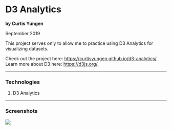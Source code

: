 # D3 Analytics
**by Curtis Yungen**

September 2019

This project serves only to allow me to practice using D3 Analytics for visualizing datasets. 

Check out the project here: https://curtisyungen.github.io/d3-analytics/. <br/>
Learn more about D3 here: https://d3js.org/.

<hr/>

### Technologies
1) D3 Analytics

<hr/>

### Screenshots

![](./src/images/screenshot1.png)
<br/>
